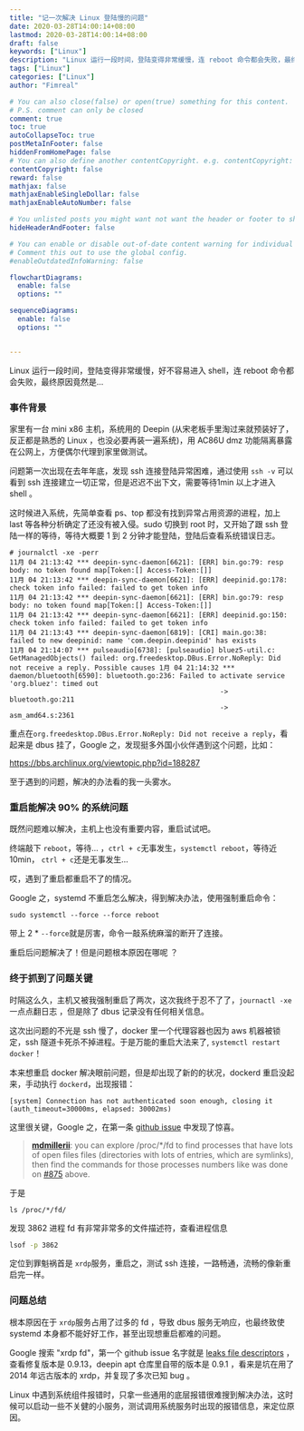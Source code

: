 ```yaml
---
title: "记一次解决 Linux 登陆慢的问题"
date: 2020-03-28T14:00:14+08:00
lastmod: 2020-03-28T14:00:14+08:00
draft: false
keywords: ["Linux"]
description: "Linux 运行一段时间，登陆变得非常缓慢，连 reboot 命令都会失败，最终原因竟然是..."
tags: ["Linux"]
categories: ["Linux"]
author: "Fimreal"

# You can also close(false) or open(true) something for this content.
# P.S. comment can only be closed
comment: true
toc: true
autoCollapseToc: true
postMetaInFooter: false
hiddenFromHomePage: false
# You can also define another contentCopyright. e.g. contentCopyright: "This is another copyright."
contentCopyright: false
reward: false
mathjax: false
mathjaxEnableSingleDollar: false
mathjaxEnableAutoNumber: false

# You unlisted posts you might want not want the header or footer to show
hideHeaderAndFooter: false

# You can enable or disable out-of-date content warning for individual post.
# Comment this out to use the global config.
#enableOutdatedInfoWarning: false

flowchartDiagrams:
  enable: false
  options: ""

sequenceDiagrams:
  enable: false
  options: ""


---
```


Linux 运行一段时间，登陆变得非常缓慢，好不容易进入 shell，连 reboot 命令都会失败，最终原因竟然是...

<!--more-->

### 事件背景

家里有一台 mini x86 主机，系统用的 Deepin (从宋老板手里淘过来就预装好了，反正都是熟悉的 Linux ，也没必要再装一遍系统)，用 AC86U dmz 功能隔离暴露在公网上，方便偶尔代理到家里做测试。

问题第一次出现在去年年底，发现 ssh 连接登陆异常困难，通过使用 `ssh -v` 可以看到 ssh 连接建立一切正常，但是迟迟不出下文，需要等待1min 以上才进入 shell 。

这时候进入系统，先简单查看 ps、top 都没有找到异常占用资源的进程，加上 last 等各种分析确定了还没有被入侵。sudo 切换到 root 时，又开始了跟 ssh 登陆一样的等待，等待大概要 1 到 2 分钟才能登陆，登陆后查看系统错误日志。

```
# journalctl -xe -perr
11月 04 21:13:42 *** deepin-sync-daemon[6621]: [ERR] bin.go:79: resp body: no token found map[Token:[] Access-Token:[]]
11月 04 21:13:42 *** deepin-sync-daemon[6621]: [ERR] deepinid.go:178: check token info failed: failed to get token info
11月 04 21:13:42 *** deepin-sync-daemon[6621]: [ERR] bin.go:79: resp body: no token found map[Token:[] Access-Token:[]]
11月 04 21:13:42 *** deepin-sync-daemon[6621]: [ERR] deepinid.go:150: check token info failed: failed to get token info
11月 04 21:13:43 *** deepin-sync-daemon[6819]: [CRI] main.go:38: failed to new deepinid: name 'com.deepin.deepinid' has exists
11月 04 21:14:07 *** pulseaudio[6738]: [pulseaudio] bluez5-util.c: GetManagedObjects() failed: org.freedesktop.DBus.Error.NoReply: Did not receive a reply. Possible causes 1月 04 21:14:32 *** daemon/bluetooth[6590]: bluetooth.go:236: Failed to activate service 'org.bluez': timed out
                                                    ->  bluetooth.go:211
                                                    ->  asm_amd64.s:2361
```

 重点在`org.freedesktop.DBus.Error.NoReply: Did not receive a reply`，看起来是 dbus 挂了，Google 之，发现挺多外国小伙伴遇到这个问题，比如：

https://bbs.archlinux.org/viewtopic.php?id=188287

至于遇到的问题，解决的办法看的我一头雾水。

### 重启能解决 90% 的系统问题

既然问题难以解决，主机上也没有重要内容，重启试试吧。

终端敲下 `reboot`，等待... ，`ctrl + c`无事发生，`systemctl reboot`，等待近 10min， `ctrl + c`还是无事发生...

哎，遇到了重启都重启不了的情况。

Google  之，systemd 不重启怎么解决，得到解决办法，使用强制重启命令：

```
sudo systemctl --force --force reboot
```

带上 2 * `--force`就是厉害，命令一敲系统麻溜的断开了连接。

重启后问题解决了！但是问题根本原因在哪呢 ？

### 终于抓到了问题关键

时隔这么久，主机又被我强制重启了两次，这次我终于忍不了了，`journactl -xe `一点点翻日志 ，但是除了 dbus 记录没有任何相关信息。

这次出问题的不光是 ssh 慢了，docker 里一个代理容器也因为 aws  机器被锁定，ssh 隧道卡死杀不掉进程。于是万能的重启大法来了, `systemctl restart docker`！

本来想重启 docker 解决眼前问题，但是却出现了新的的状况，dockerd 重启没起来，手动执行 `dockerd`，出现报错：

```
[system] Connection has not authenticated soon enough, closing it (auth_timeout=30000ms, elapsed: 30002ms)
```

这里很关键，Google 之，在第一条 [github issue](https://github.com/openbmc/openbmc/issues/1432#issuecomment-293054813) 中发现了惊喜。

> **[mdmillerii](https://github.com/mdmillerii)**: you can explore /proc/*/fd to find processes that have lots of open files files (directories with lots of entries, which are symlinks), then find the commands for those processes numbers like was done on [#875](https://github.com/openbmc/openbmc/issues/875) above.

于是

```
ls /proc/*/fd/
```

发现 3862 进程 fd 有非常非常多的文件描述符，查看进程信息

```bash
lsof -p 3862
```

定位到罪魁祸首是 `xrdp`服务，重启之，测试 ssh 连接，一路畅通，流畅的像新重启完一样。

### 问题总结

根本原因在于 `xrdp`服务占用了过多的 fd ，导致 dbus 服务无响应，也最终致使 systemd 本身都不能好好工作，甚至出现想重启都难的问题。

Google 搜索 "xrdp fd"，第一个 github issue 名字就是 [leaks file descriptors](https://github.com/neutrinolabs/xrdp/issues/279) ，查看修复版本是 0.9.13，deepin apt 仓库里自带的版本是 0.9.1 ，看来是坑在用了 2014 年远古版本的 xrdp，并复现了多次已知 bug 。


Linux 中遇到系统组件报错时，只拿一些通用的底层报错很难搜到解决办法，这时候可以启动一些不关健的小服务，测试调用系统服务时出现的报错信息，来定位原因。


